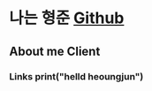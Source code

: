 # 나는 형준 [Github](https://github.com/ideaBank)
## About me **Client**
### Links print("helld heoungjun")